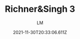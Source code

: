 ---
_id: 61a68a827d3c9000a288aff2
date: '2021-11-30T20:33:06.611Z'
date_iso: '2021-11-30'
author: LM
name: Richner&Singh 3
title: Richner&Singh 3
hex:
- 4770B3
- 26727B
- E4B031
- 50AED3
- CAD93F
- 9E9EA2
colors:
- hex: '#4770B3'
- hex: '#26727B'
- hex: '#E4B031'
- hex: '#50AED3'
- hex: '#CAD93F'
- hex: '#9E9EA2'
summary: 'From "[Using Colors For Data Visualization With Large Categories. In: Intelligaia
  [Internet]. [cited 30 Nov 2021]](https://intelligaia.com/using-colors-for-data-visualization-with-large-categories.php)"'
benchmark_images:
- name: distance matrix
  path: distance_matrix.png
- name: noticable matrix
  path: noticable_matrix.png
demo_images:
- name: bar chart
  path: ac_bar_chart.png
- name: donut chart
  path: ac_donut_chart.png
- name: line chart
  path: ac_line_chart.png
- name: scatter plot
  path: ac_scatter_chart.png

---